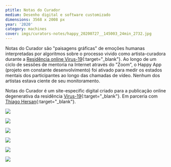 ```yaml
---
ptitle: Notas do Curador
medium: Desenho digital e software customizado
dimensions: 3568 x 2008 px
year: '2020'
category: machines
cover: imgs/curators-notes/happy_20200727__145003_24min_2732.jpg
---
```

Notas do Curador são "paisagens gráficas" de emoções humanas interpretadas por algoritmos sobre o processo vivido como artista-curadora durante a [Residência online Virus-19](https://virus19.ml/en/){:target="_blank"}. Ao longo de um ciclo de sessões de mentoria na Internet através do "Zoom", o Happy App (projeto em constante desenvolvimento) foi ativado para medir os estados mentais dos participantes ao longo das chamadas de vídeo. Nenhum dos artistas estava ciente de seu monitoramento.

Notas do Curador é um site-especific digital criado para a publicação online degenerativa da residência [Virus-19](https://virus19.ml/en/){:target="_blank"}. Em parceria com [Thiago Hersan](https://thiagohersan.com){:target="_blank"}.

![]({{site.baseurl}}/imgs/curators-notes/happy_20200728__150537_46min_2552.jpg)

![]({{site.baseurl}}/imgs/curators-notes/happy_20200810__112344_111minutos_3568.jpg)

![]({{site.baseurl}}/imgs/curators-notes/happy_20200810__131221_45min_3904.jpg)

![]({{site.baseurl}}/imgs/curators-notes/happy_20200728__160200_30min_2552.jpg)

![]({{site.baseurl}}/imgs/curators-notes/happy_20200728__142501_66min_2324.jpg)

![]({{site.baseurl}}/imgs/curators-notes/happy_20200810__114937_20min_3568.jpg)
